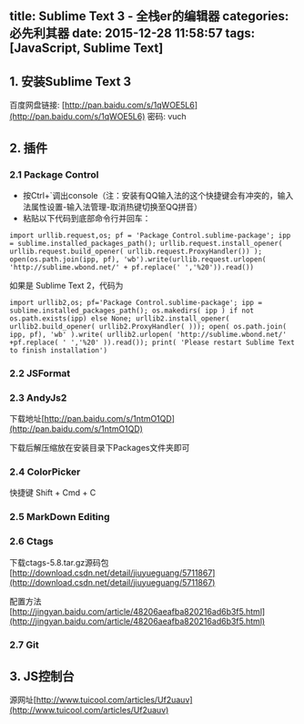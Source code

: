 title: Sublime Text 3 - 全栈er的编辑器
categories: 必先利其器
date: 2015-12-28 11:58:57
tags: [JavaScript, Sublime Text]
---
## 1. 安装Sublime Text 3

百度网盘链接: [http://pan.baidu.com/s/1qWOE5L6](http://pan.baidu.com/s/1qWOE5L6) 密码: vuch

## 2. 插件 

### 2.1 Package Control

- 按Ctrl+`调出console（注：安装有QQ输入法的这个快捷键会有冲突的，输入法属性设置-输入法管理-取消热键切换至QQ拼音）
- 粘贴以下代码到底部命令行并回车：
<!--more-->

```
import urllib.request,os; pf = 'Package Control.sublime-package'; ipp = sublime.installed_packages_path(); urllib.request.install_opener( urllib.request.build_opener( urllib.request.ProxyHandler()) ); open(os.path.join(ipp, pf), 'wb').write(urllib.request.urlopen( 'http://sublime.wbond.net/' + pf.replace(' ','%20')).read())
```

如果是 Sublime Text 2，代码为

```
import urllib2,os; pf='Package Control.sublime-package'; ipp = sublime.installed_packages_path(); os.makedirs( ipp ) if not os.path.exists(ipp) else None; urllib2.install_opener( urllib2.build_opener( urllib2.ProxyHandler( ))); open( os.path.join( ipp, pf), 'wb' ).write( urllib2.urlopen( 'http://sublime.wbond.net/' +pf.replace( ' ','%20' )).read()); print( 'Please restart Sublime Text to finish installation')
```

### 2.2 JSFormat

### 2.3 AndyJs2

下载地址[http://pan.baidu.com/s/1ntmO1QD](http://pan.baidu.com/s/1ntmO1QD)

下载后解压缩放在安装目录下Packages文件夹即可

### 2.4 ColorPicker

快捷键 Shift + Cmd + C

### 2.5 MarkDown Editing

### 2.6 Ctags

下载ctags-5.8.tar.gz源码包  [http://download.csdn.net/detail/jiuyueguang/5711867](http://download.csdn.net/detail/jiuyueguang/5711867)

配置方法 [http://jingyan.baidu.com/article/48206aeafba820216ad6b3f5.html](http://jingyan.baidu.com/article/48206aeafba820216ad6b3f5.html)

### 2.7 Git

## 3. JS控制台

源网址[http://www.tuicool.com/articles/Uf2uauv](http://www.tuicool.com/articles/Uf2uauv)
